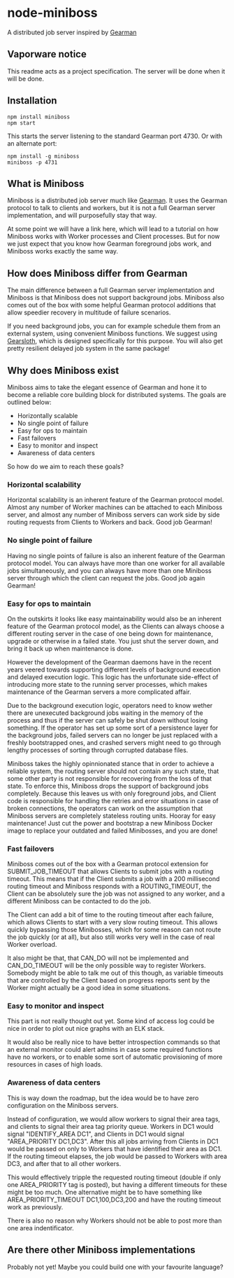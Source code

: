 # node-miniboss

A distributed job server inspired by [Gearman](http://gearman.org/)

## Vaporware notice

This readme acts as a project specification. The server will be done when it will be done.

## Installation

    npm install miniboss
    npm start

This starts the server listening to the standard Gearman port 4730. Or with an alternate port:

    npm install -g miniboss
    miniboss -p 4731

## What is Miniboss

Miniboss is a distributed job server much like [Gearman](http://gearman.org/). It uses the Gearman protocol to talk to clients and workers, but it is not a full Gearman server implementation, and will purposefully stay that way.

At some point we will have a link here, which will lead to a tutorial on how Miniboss works with Worker processes and Client processes. But for now we just expect that you know how Gearman foreground jobs work, and Miniboss works exactly the same way.

## How does Miniboss differ from Gearman

The main difference between a full Gearman server implementation and Miniboss is that Miniboss does not support background jobs. Miniboss also comes out of the box with some helpful Gearman protocol additions that allow speedier recovery in multitude of failure scenarios.

If you need background jobs, you can for example schedule them from an external system, using convenient Miniboss functions. We suggest using [Gearsloth](https://github.com/meetings/gearsloth), which is designed specifically for this purpose. You will also get pretty resilient delayed job system in the same package!

## Why does Miniboss exist

Miniboss aims to take the elegant essence of Gearman and hone it to become a reliable core building block for distributed systems. The goals are outlined below:

* Horizontally scalable
* No single point of failure
* Easy for ops to maintain
* Fast failovers
* Easy to monitor and inspect
* Awareness of data centers

So how do we aim to reach these goals?

### Horizontal scalability

Horizontal scalability is an inherent feature of the Gearman protocol model. Almost any number of Worker machines can be attached to each Miniboss server, and almost any number of Miniboss servers can work side by side routing requests from Clients to Workers and back. Good job Gearman!

### No single point of failure

Having no single points of failure is also an inherent feature of the Gearman protocol model. You can always have more than one worker for all available jobs simultaneously, and you can always have more than one Miniboss server through which the client can request the jobs. Good job again Gearman!

### Easy for ops to maintain

On the outskirts it looks like easy maintainability would also be an inherent feature of the Gearman protocol model, as the Clients can always choose a different routing server in the case of one being down for maintenance, upgrade or otherwise in a failed state. You just shut the server down, and bring it back up when maintenance is done.

However the development of the Gearman daemons have in the recent years veered towards supporting different levels of background execution and delayed execution logic. This logic has the unfortunate side-effect of introducing more state to the running server processes, which makes maintenance of the Gearman servers a more complicated affair.

Due to the background execution logic, operators need to know wether there are unexecuted background jobs waiting in the memory of the process and thus if the server can safely be shut down without losing something. If the operator has set up some sort of a persistence layer for the background jobs, failed servers can no longer be just replaced with a freshly bootstrapped ones, and crashed servers might need to go through lengthy processes of sorting through corrupted database files.

Miniboss takes the highly opinnionated stance that in order to achieve a reliable system, the routing server should not contain any such state, that some other party is not responsible for recovering from the loss of that state. To enforce this, Miniboss drops the support of background jobs completely. Because this leaves us with only foreground jobs, and Client code is responsible for handling the retries and error situations in case of broken connections, the operators can work on the assumption that Miniboss servers are completely stateless routing units. Hooray for easy maintenance! Just cut the power and bootstrap a new Miniboss Docker image to replace your outdated and failed Minibosses, and you are done!

### Fast failovers

Miniboss comes out of the box with a Gearman protocol extension for SUBMIT_JOB_TIMEOUT that allows Clients to submit jobs with a routing timeout. This means that if the Client submits a job with a 200 millisecond routing timeout and Miniboss responds with a ROUTING_TIMEOUT, the Client can be absolutely sure the job was not assigned to any worker, and a different Miniboss can be contacted to do the job.

The Client can add a bit of time to the routing timeout after each failure, which allows Clients to start with a very slow routing timeout. This allows quickly bypassing those Minibosses, which for some reason can not route the job quickly (or at all), but also still works very well in the case of real Worker overload.

It also might be that, that CAN\_DO will not be implemented and CAN\_DO\_TIMEOUT will be the only possible way to register Workers. Somebody might be able to talk me out of this though, as variable timeouts that are controlled by the Client based on progress reports sent by the Worker might actually be a good idea in some situations.

### Easy to monitor and inspect

This part is not really thought out yet. Some kind of access log could be nice in order to plot out nice graphs with an ELK stack.

It would also be really nice to have better introspection commands so that an external monitor could alert admins in case some required functions have no workers, or to enable some sort of automatic provisioning of more resources in cases of high loads.

### Awareness of data centers

This is way down the roadmap, but the idea would be to have zero configuration on the Miniboss servers.

Instead of configuration, we would allow workers to signal their area tags, and clients to signal their area tag priority queue. Workers in DC1 would signal "IDENTIFY\_AREA DC1", and Clients in DC1 would signal "AREA\_PRIORITY DC1,DC3". After this all jobs arriving from Clients in DC1 would be passed on only to Workers that have identified their area as DC1. If the routing timeout elapses, the job would be passed to Workers with area DC3, and after that to all other workers.

This would effectively tripple the requested routing timeout (double if only one AREA\_PRIORITY tag is posted), but having a different timeouts for these might be too much. One alternative might be to have something like AREA\_PRIORITY\_TIMEOUT DC1,100,DC3,200 and have the routing timeout work as previously.

There is also no reason why Workers should not be able to post more than one area indentificator.

## Are there other Miniboss implementations

Probably not yet! Maybe you could build one with your favourite language?
